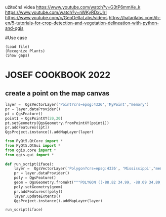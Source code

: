 užitečná videa
https://www.youtube.com/watch?v=G3tP6mmXe_k
https://www.youtube.com/watch?v=nWKyRDxUIrI
https://www.youtube.com/c/GeoDeltaLabs/videos
https://hatarilabs.com/ih-en/5-tutorials-for-crop-detection-and-vegetation-delineation-with-python-and-qgis

#Use case 


```plantUML
(Load file)
(Recognize Plants)
(Show gaps)

``` 
# JOSEF COOKBOOK 2022
## create a point on the map canvas
``` python
layer =  QgsVectorLayer('Point?crs=epsg:4326','MyPoint',"memory") 
pr = layer.dataProvider() 
pt = QgsFeature()
point1 = QgsPointXY(20,20)
pt.setGeometry(QgsGeometry.fromPointXY(point1))
pr.addFeatures([pt])
QgsProject.instance().addMapLayer(layer)

```

``` python
from PyQt5.QtCore import * 
from PyQt5.QtGui import * 
from qgis.core import * 
from qgis.gui import * 
 
def run_script(iface): 
    layer =  QgsVectorLayer('Polygon?crs=epsg:4326', 'Mississippi',"memory") 
    pr = layer.dataProvider() 
    poly = QgsFeature() 
    geom = QgsGeometry.fromWkt("""POLYGON ((-88.82 34.99, -88.09 34.89, -88.39 30.34, -89.57 30.18, -89.73 31, -91.63 30.99, -90.87 32.37, -91.23 33.44, -90.93 34.23, -90.30 34.99, -88.82 34.99))""") 
    poly.setGeometry(geom) 
    pr.addFeatures([poly]) 
    layer.updateExtents() 
    QgsProject.instance().addMapLayer(layer)

run_script(iface)

```
